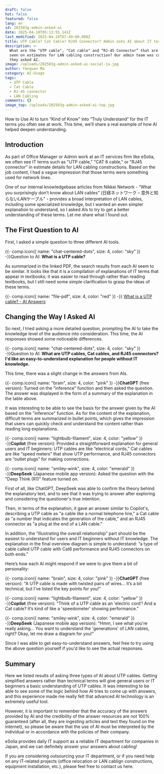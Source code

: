 ```yaml
---
draft: false
hot: false
featured: false
lang: en
id: 202503g-admin-asked-ai
date: 2025-04-10T05:13:55.141Z
last_modified: 2025-04-24T07:49:00.000Z
title: UTP Cable? Cat Cable? RJ45 Connector? Admin asks AI about IT terminology
description: >-
  What are the "UTP cable", "Cat cable" and “RJ-45 Connector” that are often
  seen on estimates for LAN cabling construction? Our admin team was curious, so
  they asked AI.
image: /uploads/202503g-admin-asked-ai-social-ja.jpg
author: Yanquan Ma
category: AI-Usage
tags:
  - UTP Cable
  - Cat Cable
  - RJ-45 connector
  - LAN Cabling
comments: {}
image_top: /uploads/202503g-admin-asked-ai-top.jpg
---
```

How to Use AI to turn “Kind of Know” into “Truly Understand” for the IT terms you often see at work. This time, we’ll share a real example of how AI helped deepen understanding.

<!--more-->

## Introduction
As part of Office Manager or Admin work at an IT services firm like eSolia, we often see IT terms such as "UTP cable," "CAT 6 cable," or "RJ45 connector" in estimate details for LAN cabling constructions. Based on the job content, I had a vague impression that those terms were something used for network lines. 

One of our internal knowledgebase articles from Nikkei Network - “What you surprisingly don’t know about LAN cables” (日経ネットワーク – 意外と知らないLANケーブル" - provides a broad interpretation of LAN cables, including some specialized knowledge, but I wanted an even simpler explanation to understand, so I asked AIs to try to get a better understanding of these terms. Let me share what I found out. 

## The First Question to AI
First, I asked a simple question to three different AI tools. 

{{- comp.icon({ name: "chat-centered-dots", size: 4, color: "sky" }) -}}Question to AI: **What is a UTP cable?**

As summarized in the linked PDF, the search results from each AI seem to be similar. It looks like that it is a compilation of explanations of IT terms that appear in textbooks; it was easier to read through rather than reading textbooks, but I still need some simple clarification to grasp the ideas of these terms.

{{- comp.icon({ name: "file-pdf", size: 4, color: "red" }) -}}
[What is a UTP cable? - AI Answers](/uploads/excel-20250307-utpケーブルって何-aiの回答-en.pdf)

## Changing the Way I Asked AI
So next, I tried asking a more detailed question, prompting the AI to take the knowledge level of the audience into consideration. This time, the AI responses showed some noticeable differences. 

{{- comp.icon({ name: "chat-centered-dots", size: 4, color: "sky" }) -}}Question to AI: **What are UTP cables, Cat cables, and RJ45 connectors? I'd like an easy-to-understand explanation for people without IT knowledge.**

This time, there was a slight change in the answers from AIs. 

{{- comp.icon({ name: "brain", size: 4, color: "pink" }) -}}**ChatGPT** (free version): Turned on the "inference" function and then asked the question. The answer was displayed in the form of a summary of the explanation in the table above.

It was interesting to be able to see the basis for the answer given by the AI based on the "inference" function. As for the content of the explanation, difficult terms are summarized in bullet points, which gives the impression that users can quickly check and understand the content rather than reading long explanations. 

{{- comp.icon({ name: "lightbulb-filament", size: 4, color: "yellow" }) -}}**Copilot** (free version): Provided a straightforward explanation for general users and IT beginners: UTP cables are like “electrical cords,” Cat cables are like “speed meters” that show UTP performance, and RJ45 connectors are “outlet plugs” for making connections.  

{{- comp.icon({ name: "smiley-wink", size: 4, color: "emerald" }) -}}**DeepSeek** (Japanese mobile app version): Asked the question with the "Deep Think (R1)" feature turned on.  

First of all, like ChatGPT, DeepSeek was able to confirm the theory behind the explanatory text, and to see that it was trying to answer after exploring and considering the questioner's true intention. 

Then, in terms of the explanation, it gave an answer similar to Copilot's, describing a UTP cable as "a cable like a normal telephone line," a Cat cable as "a number that indicates the generation of the cable," and an RJ45 connector as "a plug at the end of a LAN cable." 

In addition, the “illustrating the overall relationship” part should be the easiest to understand for users and IT beginners without IT knowledge. The explanation in the final overview diagram is simple to understand: “a type of cable called UTP cable with Cat6 performance and RJ45 connectors on both ends.” 

Here’s how each AI might respond if we were to give them a bit of personality:

{{- comp.icon({ name: "brain", size: 4, color: "pink" }) -}}**ChatGPT** (free version): "A UTP cable is made with twisted pairs of wires... it’s a bit technical, but I’ve listed the key points for you!" 

{{- comp.icon({ name: "lightbulb-filament", size: 4, color: "yellow" }) -}}**Copilot** (free version): "Think of a UTP cable as an 'electric cord'! And a Cat cable? It’s kind of like a 'speedometer' showing performance." 

{{- comp.icon({ name: "smiley-wink", size: 4, color: "emerald" }) -}}**DeepSeek** (Japanese mobile app version): "Hmm, I see what you're really asking... You want to understand the 'generations' of LAN cables, right? Okay, let me draw a diagram for you!" 

Since I was able to get easy-to-understand answers, feel free to try using the above question yourself if you'd like to see the actual responses. 

## Summary
Here we listed results of asking three types of AI about UTP cables. Getting simplified answers rather than technical terms will give general users or IT beginners a basic understanding of UTP cables. It was interesting to be able to see some of the logic behind how AI tries to come up with answers, and this experience made me really felt that advanced AI technology is an extremely useful tool.  

However, it is important to remember that the accuracy of the answers provided by AI and the credibility of the answer resources are not 100% guaranteed (after all, they are ingesting articles and text they found on the internet), so please be aware that the use of AI must be interpreted by the individual or in accordance with the policies of their company.  

eSolia provides daily IT support as a reliable IT department for companies in Japan, and we can definitely answer your answers about cabling!  

If you are considering outsourcing your IT department, or if you need help on any IT-related projects (office relocation or LAN cablign constructions,  equipment installation, etc.), please feel free to contact us here.
